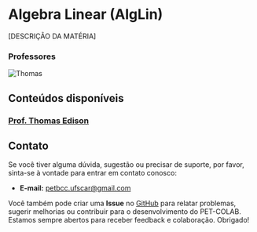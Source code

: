 # Algebra Linear (AlgLin)

[DESCRIÇÃO DA MATÉRIA]

### Professores 
![Thomas](https://img.shields.io/badge/Thomas_Edison-%2300599C.svg?style=for-the-badge&logo=GoogleScholar&logoColor=white)


## Conteúdos disponíveis

### [Prof. Thomas Edison](/materias/AlgLin/Thomas/README.md)


## Contato

Se você tiver alguma dúvida, sugestão ou precisar de suporte, por favor, sinta-se à vontade para entrar em contato conosco:

- **E-mail:** petbcc.ufscar@gmail.com

Você também pode criar uma **Issue** no [GitHub](https://github.com/petbccufscar/pet-colab/issues) para relatar problemas, sugerir melhorias ou contribuir para o desenvolvimento do PET-COLAB. Estamos sempre abertos para receber feedback e colaboração. Obrigado!